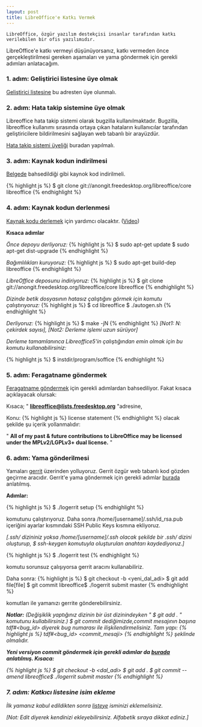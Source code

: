 ```yaml
---
layout: post
title: LibreOffice'e Katkı Vermek
---
```

	LibreOffice, özgür yazılım destekçisi insanlar tarafından katkı
	verilebilen bir ofis yazılımıdır. 

LibreOffice'e katkı vermeyi düşünüyorsanız, katkı vermeden önce gerçekleştirilmesi gereken aşamaları ve yama göndermek için gerekli adımları anlatacağım.

### 1. adım: Geliştirici listesine üye olmak
	
[Geliştirici listesine](http://lists.freedesktop.org/mailman/listinfo/libreoffice) bu adresten üye olunmalı.

### 2. adım: Hata takip sistemine üye olmak

Libreoffice hata takip sistemi olarak bugzilla kullanılmaktadır. Bugzilla, libreoffice kullanımı sırasında ortaya çıkan hataların kullanıcılar tarafından geliştiricilere bildirilmesini sağlayan web tabanlı bir arayüzdür.

[Hata takip sistemi üyeliği](https://bugs.documentfoundation.org/) buradan yapılmalı.

### 3. adım: Kaynak kodun indirilmesi

[Belgede](https://bugs.documentfoundation.org/) bahsedildiği gibi kaynok kod indirilmeli.

{% highlight js %}
$ git clone git://anongit.freedesktop.org/libreoffice/core libreoffice
{% endhighlight %}

### 4. adım: Kaynak kodun derlenmesi

[Kaynak kodu derlemek](https://wiki.documentfoundation.org/Development/BuildingOnLinux) için yardımcı olacaktır. ([Video](https://www.youtube.com/watch?v=2gIqOOajdYQ&hd=1))

<b>Kısaca adımlar</b>

<i>Önce depoyu derliyoruz: </i>
{% highlight js %}
 $ sudo apt-get update
 $ sudo apt-get dist-upgrade
{% endhighlight %}

<i>Bağımlılıkları kuruyoruz:</i>
{% highlight js %}
 $ sudo apt-get build-dep libreoffice
{% endhighlight %}

<i>LibreOffice deposunu indiriyoruz:</i>
{% highlight js %}
 $ git clone git://anongit.freedesktop.org/libreoffice/core libreoffice
{% endhighlight %}

<i>Dizinde betik dosyasının hatasız çalıştığını görmek için komutu çalıştırıyoruz:</i>
{% highlight js %}
 $ cd libreoffice
 $ ./autogen.sh
{% endhighlight %}

<i>Derliyoruz:</i>
{% highlight js %}
 $ make -jN 
{% endhighlight %}
<i>[Not1: N: çekirdek sayısı], [Not2: Derleme işlemi uzun sürüyor]</i>

<i>Derleme tamamlanınca Libreoffice5'in çalıştığından emin olmak için bu komutu kullanabilirsiniz:</i>

{% highlight js %}
 $ instdir/program/soffice 
{% endhighlight %}

### 5. adım: Feragatname göndermek

[Feragatname göndermek](https://wiki.documentfoundation.org/index.php?title=Development/Developers&oldid=117013) için gerekli adımlardan bahsediliyor. Fakat kısaca açıklayacak olursak:

Kısaca; " <b>libreoffice@lists.freedesktop.org</b> "adresine,

Konu:
{% highlight js %}
 <your name> license statement
{% endhighlight %}
olacak şekilde şu içerik yollanmalıdır:

"
 <b>All of my past & future contributions to LibreOffice may be licensed under the MPLv2/LGPLv3+ dual license.</b>
" 


###  6. adım: Yama gönderilmesi

Yamaları  [gerrit](https://gerrit.libreoffice.org/#/q/status:open) üzerinden yolluyoruz. Gerrit özgür web tabanlı kod gözden geçirme aracıdır. Gerrit'e yama göndermek için gerekli adımlar [burada](https://wiki.documentfoundation.org/Development/gerrit) anlatılmış.

<b>Adımlar:</b>

{% highlight js %}
 $ ./logerrit setup 
{% endhighlight %}

komutunu çalıştırıyoruz. Daha sonra /home/[username]/.ssh/id_rsa.pub içeriğini ayarlar kısmındaki SSH Public Keys kısmına ekliyoruz.

<i>[.ssh/ dizininiz yoksa /home/[username]/.ssh olacak şekilde bir .ssh/ dizini oluşturup,      $ ssh-keygen komutuyla oluşturulan anahtarı kaydediyoruz.]</i>

{% highlight js %}
 $ ./logerrit test 
{% endhighlight %}

komutu sorunsuz çalışıyorsa gerrit aracını kullanabiliriz.

Daha sonra:
{% highlight js %}
 $ git checkout -b <yeni_dal_adi>
 $ git add file[file]
 $ git commit 
 libreoffice$ ./logerrit submit master 
{% endhighlight %}

komutları ile yamanızı gerrite gönderebilirsiniz.

<i><b>Notlar:</b></i>
<i>(Değişiklik yaptığınız dizinin bir üst dizinindeyken " $ git add . " komutunu kullabilirsiniz.)</i>
<i>$ git commit dediğimizde,commit mesajının başına tdf#<bug_id> diyerek bug numarası ile ilişkilendirmelisiniz. Tam yapı:
{% highlight js %}
tdf#<bug_id>  <commit_mesaji>
{% endhighlight %}
<i>şeklinde olmalıdır.</i>

<b>Yeni versiyon commit göndermek için gerekli adımlar da [burada](https://wiki.documentfoundation.org/Development/gerrit/SubmitPatch) anlatılmış. Kısaca:</b>

{% highlight js %}
 $ git checkout -b <dal_adi>
 $ git add .
 $ git commit --amend
 libreoffice$ ./logerrit submit master 
{% endhighlight %}


### 7. adım: Katkıcı listesine isim ekleme

İlk yamanız kabul edildikten sonra [listeye](https://wiki.documentfoundation.org/index.php?title=Development/Developers) isminizi eklemelisiniz.

<i>[Not: Edit diyerek kendinizi ekleyebilirsiniz. Alfabetik sıraya dikkat ediniz.]</i>










